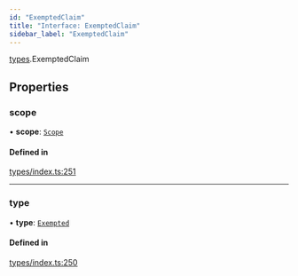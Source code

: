 ```yaml
---
id: "ExemptedClaim"
title: "Interface: ExemptedClaim"
sidebar_label: "ExemptedClaim"
---
```


[types](../../../modules/Types/Types.md).ExemptedClaim

## Properties

### scope

• **scope**: [`Scope`](../Scope/Scope.md)

#### Defined in

[types/index.ts:251](https://github.com/F-OBrien/polymesh-sdk/blob/012f1745/src/types/index.ts#L251)

___

### type

• **type**: [`Exempted`](../../../enums/Types/ClaimType/ClaimType.md#exempted)

#### Defined in

[types/index.ts:250](https://github.com/F-OBrien/polymesh-sdk/blob/012f1745/src/types/index.ts#L250)
